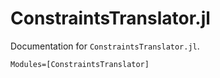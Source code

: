 # ConstraintsTranslator.jl

Documentation for `ConstraintsTranslator.jl`.

```@autodocs
Modules=[ConstraintsTranslator]
```
